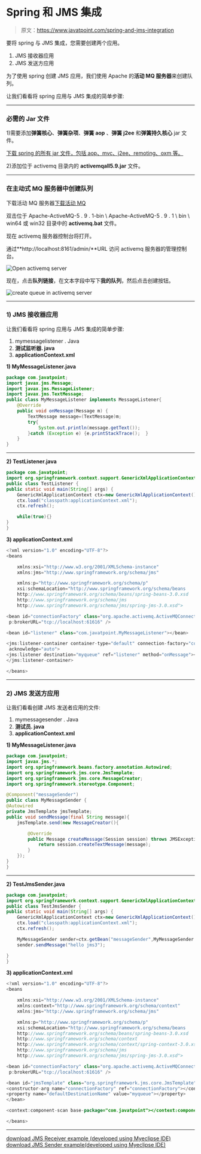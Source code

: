 # Spring 和 JMS 集成

> 原文：<https://www.javatpoint.com/spring-and-jms-integration>

要将 spring 与 JMS 集成，您需要创建两个应用。

1.  JMS 接收器应用
2.  JMS 发送方应用

为了使用 spring 创建 JMS 应用，我们使用 Apache 的**活动 MQ 服务器**来创建队列。

让我们看看将 spring 应用与 JMS 集成的简单步骤:

* * *

### 必需的 Jar 文件

1)需要添加**弹簧核心**、**弹簧杂项**、**弹簧 aop** 、**弹簧 j2ee** 和**弹簧持久核心** jar 文件。

[下载 spring 的所有 jar 文件，包括 aop、mvc、j2ee、remoting、oxm 等。](https://static.javatpoint.com/src/sp/springjars.zip)

2)添加位于 activemq 目录内的 **activemqall5.9.jar** 文件。

* * *

### 在主动式 MQ 服务器中创建队列

下载活动 MQ 服务器[下载活动 MQ](https://www.apache.org/dyn/closer.cgi?path=/activemq/5.9.1/apache-activemq-5.9.1-bin.zip)

双击位于 Apache-ActiveMQ-5 . 9 . 1-bin \ Apache-ActiveMQ-5 . 9 . 1 \ bin \ win64 或 win32 目录中的 **activemq.bat** 文件。

现在 activemq 服务器控制台将打开。

通过**http://localhost:8161/admin/**URL 访问 activemq 服务器的管理控制台。

![Open activemq server](../img/fe3f312dc33cfde8a3ff6348dbaa7220.png)

现在，点击**队列链接**，在文本字段中写下**我的队列**，然后点击创建按钮。

![create queue in activemq server](../img/8acabd3dea7474459b129c81283c5806.png)

* * *

### 1) JMS 接收器应用

让我们看看将 spring 应用与 JMS 集成的简单步骤:

1.  mymessagelistener . Java
2.  **测试监听器. java**
3.  **applicationContext.xml**

**1) MyMessageListener.java**

```java
package com.javatpoint;
import javax.jms.Message;
import javax.jms.MessageListener;
import javax.jms.TextMessage;
public class MyMessageListener implements MessageListener{
	@Override
	public void onMessage(Message m) {
		TextMessage message=(TextMessage)m;
		try{
			System.out.println(message.getText());
		}catch (Exception e) {e.printStackTrace();	}
	}
}

```

* * *

**2) TestListener.java**

```java
package com.javatpoint;
import org.springframework.context.support.GenericXmlApplicationContext;
public class TestListener {
public static void main(String[] args) {
	GenericXmlApplicationContext ctx=new GenericXmlApplicationContext();
	ctx.load("classpath:applicationContext.xml");
	ctx.refresh();

	while(true){}
}
}

```

**3) applicationContext.xml**

```java
<?xml version="1.0" encoding="UTF-8"?>
<beans

	xmlns:xsi="http://www.w3.org/2001/XMLSchema-instance"
	xmlns:jms="http://www.springframework.org/schema/jms"

	xmlns:p="http://www.springframework.org/schema/p"
	xsi:schemaLocation="http://www.springframework.org/schema/beans 
	http://www.springframework.org/schema/beans/spring-beans-3.0.xsd
	http://www.springframework.org/schema/jms
	http://www.springframework.org/schema/jms/spring-jms-3.0.xsd">

<bean id="connectionFactory" class="org.apache.activemq.ActiveMQConnectionFactory"
 p:brokerURL="tcp://localhost:61616" />

<bean id="listener" class="com.javatpoint.MyMessageListener"></bean>

<jms:listener-container container-type="default" connection-factory="connectionFactory"
 acknowledge="auto">
<jms:listener destination="myqueue" ref="listener" method="onMessage"></jms:listener>
</jms:listener-container>

</beans>

```

* * *

### 2) JMS 发送方应用

让我们看看创建 JMS 发送者应用的文件:

1.  mymessagesender . Java
2.  **测试员. java**
3.  **applicationContext.xml**

**1) MyMessageListener.java**

```java
package com.javatpoint;
import javax.jms.*;
import org.springframework.beans.factory.annotation.Autowired;
import org.springframework.jms.core.JmsTemplate;
import org.springframework.jms.core.MessageCreator;
import org.springframework.stereotype.Component;

@Component("messageSender")
public class MyMessageSender {
@Autowired
private JmsTemplate jmsTemplate;
public void sendMessage(final String message){
	jmsTemplate.send(new MessageCreator(){

		@Override
		public Message createMessage(Session session) throws JMSException {
			return session.createTextMessage(message);
		}
	});
}
}

```

* * *

**2) TestJmsSender.java**

```java
package com.javatpoint;
import org.springframework.context.support.GenericXmlApplicationContext;
public class TestJmsSender {
public static void main(String[] args) {
	GenericXmlApplicationContext ctx=new GenericXmlApplicationContext();
	ctx.load("classpath:applicationContext.xml");
	ctx.refresh();

	MyMessageSender sender=ctx.getBean("messageSender",MyMessageSender.class);
	sender.sendMessage("hello jms3");

}
}

```

**3) applicationContext.xml**

```java
<?xml version="1.0" encoding="UTF-8"?>
<beans

	xmlns:xsi="http://www.w3.org/2001/XMLSchema-instance"
	xmlns:context="http://www.springframework.org/schema/context"
	xmlns:jms="http://www.springframework.org/schema/jms"

	xmlns:p="http://www.springframework.org/schema/p"
	xsi:schemaLocation="http://www.springframework.org/schema/beans 
	http://www.springframework.org/schema/beans/spring-beans-3.0.xsd
	http://www.springframework.org/schema/context
	http://www.springframework.org/schema/context/spring-context-3.0.xsd
	http://www.springframework.org/schema/jms
	http://www.springframework.org/schema/jms/spring-jms-3.0.xsd">

<bean id="connectionFactory" class="org.apache.activemq.ActiveMQConnectionFactory"
 p:brokerURL="tcp://localhost:61616" />

<bean id="jmsTemplate" class="org.springframework.jms.core.JmsTemplate">
<constructor-arg name="connectionFactory" ref="connectionFactory"></constructor-arg>
<property name="defaultDestinationName" value="myqueue"></property>
</bean>

<context:component-scan base-package="com.javatpoint"></context:component-scan>

</beans>

```

* * *

[download JMS Receiver example (developed using Myeclipse IDE)](https://static.javatpoint.com/src/sp/jmsreceiver.zip)
[download JMS Sender example(developed using Myeclipse IDE)](https://static.javatpoint.com/src/sp/jmssender.zip)